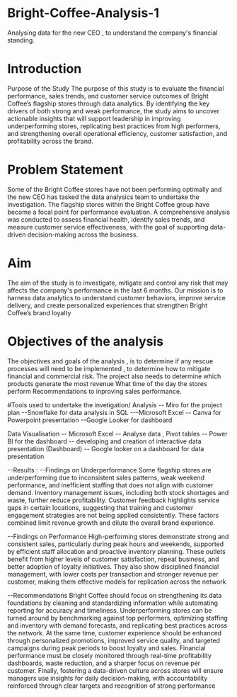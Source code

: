# Bright-Coffee-Analysis-1
Analysing data for the new CEO , to understand the company's financial standing. 

# Introduction
Purpose of the Study
The purpose of this study is to evaluate the financial performance, sales trends, and customer service outcomes of Bright Coffee’s flagship stores through data analytics. By identifying the key drivers of both strong and weak performance, the study aims to uncover actionable insights that will support leadership in improving underperforming stores, replicating best practices from high performers, and strengthening overall operational efficiency, customer satisfaction, and profitability across the brand.

# Problem Statement 
Some of the Bright Coffee stores have not been performing optimally and the new CEO has tasked the data analysics team to undertake the investigation.
The flagship stores within the Bright Coffee group have become a focal point for performance evaluation. A comprehensive analysis was conducted to assess financial health, identify sales trends, and measure customer service effectiveness, with the goal of supporting data-driven decision-making across the business.

# Aim 
The aim of the study is to investigate, mitigate and control any risk that may affects the company's performance in the last 6 months.
Our mission is to harness data analytics to understand customer behaviors, improve service delivery, and create personalized experiences that strengthen Bright Coffee’s brand loyalty

# Objectives of  the analysis 
The objectives and goals of the analysis , is to determine if any rescue processes will need to be implemented , to determine how to mitigate financial and commercial risk.
The project also needs to determine which products generate the most revenue
What time of the day the stores perform
Recommendations to inproving sales performance.

#Tools used to undertake the invetigation/ Analysis
-- Miro for the project plan 
--Snowflake for data analysis in SQL
---Microsoft Excel
-- Canva for Powerpoint presentation
--Google Looker for dashboard

Data Visualisation
-- Microsoft Excel -- Analyse data , Pivot tables
-- Power BI for the dashboard -- developing and creation of interactive data presentation (Dashboard)
-- Google looker on a dashboard for data presentation 

--Results :
--Findings on Underperformance
Some flagship stores are underperforming due to inconsistent sales patterns, weak weekend performance, and inefficient staffing that does not align with customer demand. Inventory management issues, including both stock shortages and waste, further reduce profitability. Customer feedback highlights service gaps in certain locations, suggesting that training and customer engagement strategies are not being applied consistently. These factors combined limit revenue growth and dilute the overall brand experience.

--Findings on Performance
High-performing stores demonstrate strong and consistent sales, particularly during peak hours and weekends, supported by efficient staff allocation and proactive inventory planning. These outlets benefit from higher levels of customer satisfaction, repeat business, and better adoption of loyalty initiatives. They also show disciplined financial management, with lower costs per transaction and stronger revenue per customer, making them effective models for replication across the network

--Recommendations 
Bright Coffee should focus on strengthening its data foundations by cleaning and standardizing information while automating reporting for accuracy and timeliness. Underperforming stores can be turned around by benchmarking against top performers, optimizing staffing and inventory with demand forecasts, and replicating best practices across the network. At the same time, customer experience should be enhanced through personalized promotions, improved service quality, and targeted campaigns during peak periods to boost loyalty and sales. Financial performance must be closely monitored through real-time profitability dashboards, waste reduction, and a sharper focus on revenue per customer. Finally, fostering a data-driven culture across stores will ensure managers use insights for daily decision-making, with accountability reinforced through clear targets and recognition of strong performance
